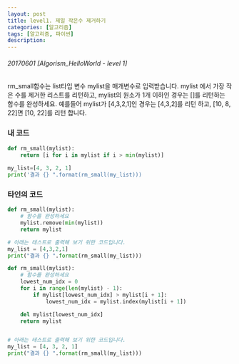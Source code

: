 ```yaml
---
layout: post
title: level1. 제일 작은수 제거하기
categories: [알고리즘]
tags: [알고리즘, 파이썬]
description: 
---
```



###### 20170601 [Algorism_HelloWorld - level 1]


rm_small함수는 list타입 변수 mylist을 매개변수로 입력받습니다.
mylist 에서 가장 작은 수를 제거한 리스트를 리턴하고, mylist의 원소가 1개 이하인 경우는 []를 리턴하는 함수를 완성하세요.
예를들어 mylist가 [4,3,2,1]인 경우는 [4,3,2]를 리턴 하고, [10, 8, 22]면 [10, 22]를 리턴 합니다.

### 내 코드

```python
def rm_small(mylist):
	return [i for i in mylist if i > min(mylist)]
	
my_list=[4, 3, 2, 1]
print('결과 {} ".format(rm_small(my_list)))
```

### 타인의 코드

```python
def rm_small(mylist):
    # 함수를 완성하세요
    mylist.remove(min(mylist))
    return mylist

# 아래는 테스트로 출력해 보기 위한 코드입니다.
my_list = [4,3,2,1]
print("결과 {} ".format(rm_small(my_list)))
```

```python
def rm_small(mylist):
    # 함수를 완성하세요
    lowest_num_idx = 0
    for i in range(len(mylist) - 1):
        if mylist[lowest_num_idx] > mylist[i + 1]:
            lowest_num_idx = mylist.index(mylist[i + 1])

    del mylist[lowest_num_idx]
    return mylist


# 아래는 테스트로 출력해 보기 위한 코드입니다.
my_list = [4, 3, 2, 1]
print("결과 {} ".format(rm_small(my_list)))
```

